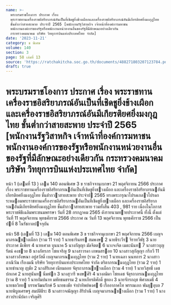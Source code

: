 ```yaml
---
name: >-
  พระบรมราชโองการ ประกาศ เรื่อง
  พระราชทานเครื่องราชอิสริยาภรณ์อันเป็นที่เชิดชูยิ่งช้างเผือกและเครื่องราชอิสริยาภรณ์อันมีเกียรติยศยิ่งมงกุฎไทย
  ชั้นต่ำกว่าสายสะพาย ประจำปี 2565 [พนักงานรัฐวิสาหกิจ เจ้าหน้าที่องค์การมหาชน
  พนักงานองค์การของรัฐหรือพนักงานหน่วยงานอื่นของรัฐที่มีลักษณะอย่างเดียวกัน
  กระทรวงคมนาคม บริษัท วิทยุการบินแห่งประเทศไทย จำกัด]
date: '2023-11-21'
category: ข พิเศษ
volume: 140
section: 3
page: 58 เล่มที่ 13
source: 'https://ratchakitcha.soc.go.th/documents/488271803207123784.pdf'
draft: true
---
```


# พระบรมราชโองการ ประกาศ เรื่อง พระราชทานเครื่องราชอิสริยาภรณ์อันเป็นที่เชิดชูยิ่งช้างเผือกและเครื่องราชอิสริยาภรณ์อันมีเกียรติยศยิ่งมงกุฎไทย ชั้นต่ำกว่าสายสะพาย ประจำปี 2565 [พนักงานรัฐวิสาหกิจ เจ้าหน้าที่องค์การมหาชน พนักงานองค์การของรัฐหรือพนักงานหน่วยงานอื่นของรัฐที่มีลักษณะอย่างเดียวกัน กระทรวงคมนาคม บริษัท วิทยุการบินแห่งประเทศไทย จำกัด]

หน้า 1 (เลมที่ 13 ) เลม 140 ตอนพิเศษ 3 ข ราชกิจจานุเบกษา 21 พฤศจิกายน 2566 ประกาศ เรื่อง พระราชทานเครื่องราชอิสริยาภรณอันเป็นที่เชิดชูยิ่งชางเผือก และเครื่องราชอิสริยาภรณอันมีเกียรติยศยิ่งมงกุฎไทย ชั้นต่ํากวาสายสะพาย ประจําป 2565 ทรงพระกรุณาโปรดเกลาโปรดกระหมอมพระราชทานเครื่องราชอิสริยาภรณอันเป็นที่เชิดชูยิ่งชางเผือก และเครื่องราชอิสริยาภรณอันมีเกียรติยศยิ่งมงกุฎไทย ชั้นต่ํากวาสายสะพาย รวมทั้งสิ้น 403 , 981 ราย เนื่องในโอกาสพระราชพิธีเฉลิมพระชนมพรรษา วันที่ 28 กรกฎาคม 2565 ดังรายนามทายประกาศนี้ ทั้งนี้ ตั้งแต่วันที่ 11 พฤศจิกายน พุทธศักราช 2566 ประกาศ ณ วันที่ 13 พฤศจิกายน พุทธศักราช 2566 เป็นปที่ 8 ในรัชกาลปจจุบัน

หน้า 58 (เลมที่ 13 ) เลม 140 ตอนพิเศษ 3 ข ราชกิจจานุเบกษา 21 พฤศจิกายน 2566 เบญจมาภรณชางเผือก (รวม 11 ราย) 1 นายธารินทร สมพงษ 2 นายธีระวีร จิราทวีพัฐ 3 นายประกาศ มีเพียร 4 นายเศวต บุนนาค 5 นางกัญญา มัดจิตต 6 นางจงจิต เมตะนันท 7 นางสาวบุญรัตน์ คงชวย 8 นางภัทรภร ไชยเจริญ 9 นางสาวรดา เกษมสรอย 10 นางสาวสุกัญญา กรีกวี 11 นางสาวอังษณา อยู่สวัสดิ์ เบญจมาภรณมงกุฎไทย (รวม 2 ราย) 1 นายเฉลา นนทการ 2 นางสาวภาณิวัณ เรืองมณี บริษัท วิทยุการบินแห่งประเทศไทย จํากัด ตริตาภรณมงกุฎไทย (รวม 2 ราย) 1 นายชํานาญ ฤาชัย 2 นางสิริเกศ เนียมลอย จัตุรถาภรณชางเผือก (รวม 4 ราย) 1 นายวิสุทธิ์ เดชปกเกศ 2 นายสุนันท นิ่มฟก 3 นางสุวารี พงษศิริ 4 นางอมิดา ไชยเดช จัตุรถาภรณมงกุฎไทย (รวม 8 ราย) 1 นายกัมปนาท มหัทธนธรรม 2 นายเกียรติศักดิ์ ชูทอง 3 นายจักรกฤช พิศาลเมธี 4 นายชลวิทย บรรพวัฒนรักษ์ 5 นายธงชัย จําปาทิพย์พงศ 6 เรืออากาศโท พรรณเอก พันธุอุบล 7 นายพิบูลเศรษฐ สมบัติธีระ 8 นางสาวจณัญญา สิริปาณี เบญจมาภรณชางเผือก (รวม 1 ราย) 1 นางสาวประนัปดา เจริญศิริ
